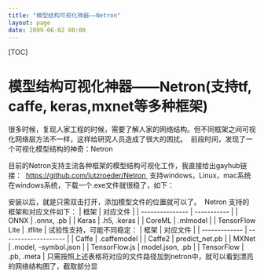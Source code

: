 ```yaml
---
title: "模型结构可视化神器——Netron"
layout: page
date: 2099-06-02 00:00
---
```

[TOC]

# 模型结构可视化神器——Netron(支持tf, caffe, keras,mxnet等多种框架)

很多时候，复现人家工程的时候，需要了解人家的网络结构。但不同框架之间可视化网络层方法不一样，这样给研究人员造成了很大的困扰。 
前段时间，发现了一个可视化模型结构的神奇：Netron

目前的Netron支持主流各种框架的模型结构可视化工作，我直接给出gayhub链接： 
https://github.com/lutzroeder/Netron 
支持windows，Linux，mac系统 
在windows系统，下载一个.exe文件就很稳了，如下： 

安装以后，就是只需双击打开，添加模型文件的位置就可以了。 
Netron 支持的框架和对应文件如下：
| 框架            | 对应文件    |
| --------------- | ----------- |
| ONNX            | .onnx, .pb  |
| Keras           | .h5, .keras |
| CoreML          | .mlmodel    |
| TensorFlow Lite | .tflite     |
试验性支持，可能不同稳定：
| 框架          | 对应文件             |
| ------------- | -------------------- |
| Caffe         | .caffemodel          |
| Caffe2        | predict_net.pb       |
| MXNet         | .model, -symbol.json |
| TensorFlow.js | model.json, .pb      |
| TensorFlow    | .pb, .meta           |
只需按照上述表格将对应的文件路径加到netron中，就可以看到漂亮的网络结构图了，截取部分显